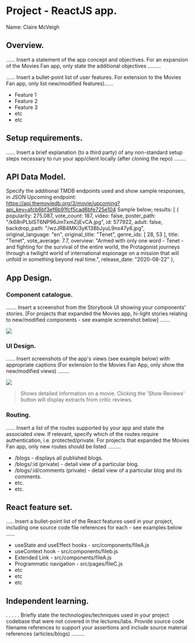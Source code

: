 # Project - ReactJS app.

Name: Claire McVeigh

## Overview.
...... Insert a statement of the app concept and objectives. For an expansion of the Movies Fan app, only state the additional objectives .........


...... Insert a bullet-point list of user features. For extension to the Movies Fan app, only list new/modified features)...... 
 
 + Feature 1
 + Feature 2
 + Feature 3
 + etc
 + etc

## Setup requirements.

...... Insert a brief explanation (to a third party) of any non-standard setup steps necessary to run your app/client locally (after cloning the repo) ........

## API Data Model.

Specify the additional TMDB endpoints used and show sample responses, in JSON 
Upcoming endpoint: https://api.themoviedb.org/3/movie/upcoming?api_key=afcb6bf3ef6b91fcf5cad6bfe725e104
Sample below;
results: [
{
popularity: 275.087,
vote_count: 187,
video: false,
poster_path: "/k68nPLbIST6NP96JmTxmZijEvCA.jpg",
id: 577922,
adult: false,
backdrop_path: "/wzJRB4MKi3yK138bJyuL9nx47y6.jpg",
original_language: "en",
original_title: "Tenet",
genre_ids: [
28,
53
],
title: "Tenet",
vote_average: 7.7,
overview: "Armed with only one word - Tenet - and fighting for the survival of the entire world, the Protagonist journeys through a twilight world of international espionage on a mission that will unfold in something beyond real time.",
release_date: "2020-08-22"
},


## App Design.

### Component catalogue.

....... Insert a screenshot from the Storybook UI showing your components' stories. [For projects that expanded the Movies app, hi-light stories relating to new/modified components - see example screenshot below] .......

![][stories]

### UI Design.

...... Insert screenshots of the app's views (see example below) with appropriate captions (For extension to the Movies Fan App, only show the new/modified views) ........

![][view]
>Shows detailed information on a movie. Clicking the 'Show Reviews' button will display extracts from critic reviews.

### Routing.

...... Insert a list of the routes supported by your app and state the associated view. If relevant, specify which of the routes require authentication, i.e. protected/private. For projects that expanded the Movies Fan app, only new routes should be listed ......... 

+ /blogs - displays all published blogs.
+ /blogs/:id (private) - detail view of a particular blog.
+ /blogs/:id/comments (private) - detail view of a particular blog and its comments.
+ etc.
+ etc.

## React feature set.

..... Insert a bullet-point list of the React features used in your project, including one source code file references for each - see examples below ......

+ useState and useEffect hooks - src/components/fileA.js
+ useContext hook - src/components/fileb.js
+ Extended Link - src/components/fileA.js
+ Programmatic navigation - src/pages/fileC.js
+ etc
+ etc
+ etc

## Independent learning.

. . . . . Briefly state the technologies/techniques used in your project codebase that were not covered in the lectures/labs. Provide source code filename references to support your assertions and include source material references (articles/blogs) ......... 


[model]: ./data.jpg
[view]: ./view.png
[stories]: ./storybook.png
